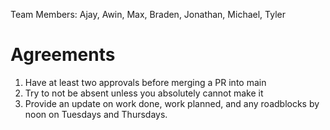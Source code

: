 Team Members: Ajay, Awin, Max, Braden, Jonathan, Michael, Tyler

# Agreements
1. Have at least two approvals before merging a PR into main
2. Try to not be absent unless you absolutely cannot make it
3. Provide an update on work done, work planned, and any roadblocks by noon on Tuesdays and Thursdays.
